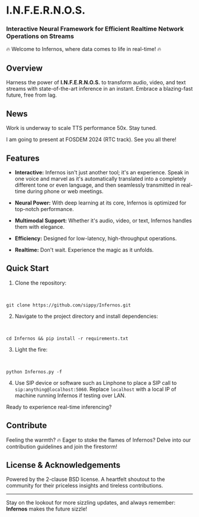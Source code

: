 # I.N.F.E.R.N.O.S.

### Interactive Neural Framework for Efficient Realtime Network Operations on Streams

🔥 Welcome to Infernos, where data comes to life in real-time! 🔥

## Overview

Harness the power of **I.N.F.E.R.N.O.S.** to transform audio, video, and
text streams with state-of-the-art inference in an instant. Embrace a
blazing-fast future, free from lag.

## News

Work is underway to scale TTS performance 50x. Stay tuned.

I am going to present at FOSDEM 2024 (RTC track). See you all there!

## Features

-   **Interactive:** Infernos isn't just another tool; it's an
    experience. Speak in one voice and marvel as it's automatically
    translated into a completely different tone or even language, and
    then seamlessly transmitted in real-time during phone or web
    meetings.

-   **Neural Power:** With deep learning at its core, Infernos is
    optimized for top-notch performance.

-   **Multimodal Support:** Whether it's audio, video, or text, Infernos
    handles them with elegance.

-   **Efficiency:** Designed for low-latency, high-throughput
    operations.

-   **Realtime:** Don't wait. Experience the magic as it unfolds.

## Quick Start

1.  Clone the repository:

&nbsp;

    git clone https://github.com/sippy/Infernos.git

2.  Navigate to the project directory and install dependencies:

&nbsp;

    cd Infernos && pip install -r requirements.txt

3.  Light the fire:

&nbsp;

    python Infernos.py -f

4.  Use SIP device or software such as Linphone to place a SIP
    call to `sip:anything@localhost:5060`. Replace `localhost`
    with a local IP of machine running Infernos if testing over
    LAN.

Ready to experience real-time inferencing?

## Contribute

Feeling the warmth? 🔥 Eager to stoke the flames of Infernos? Delve into
our contribution guidelines and join the firestorm!

## License & Acknowledgements

Powered by the 2-clause BSD license. A heartfelt shoutout to the
community for their priceless insights and tireless contributions.

------------------------------------------------------------------------

Stay on the lookout for more sizzling updates, and always remember:
**Infernos** makes the future sizzle!
